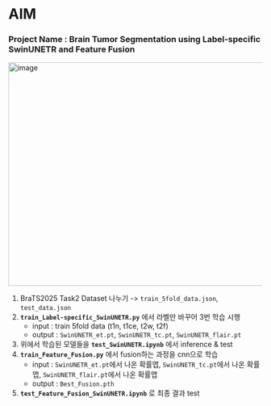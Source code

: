 # AIM
### Project Name : Brain Tumor Segmentation using Label-specific SwinUNETR and Feature Fusion

<img width="784" height="443" alt="image" src="https://github.com/user-attachments/assets/54db6779-7eb6-42c8-8d66-d671836205e0" />

1. BraTS2025 Task2 Dataset 나누기 -> `train_5fold_data.json`, `test_data.json`
2. **`train_Label-specific_SwinUNETR.py`** 에서 라벨만 바꾸어 3번 학습 시행
    - input : train 5fold data (t1n, t1ce, t2w, t2f)
    - output : `SwinUNETR_et.pt`, `SwinUNETR_tc.pt`, `SwinUNETR_flair.pt`
3. 위에서 학습된 모델들을 **`test_SwinUNETR.ipynb`** 에서 inference & test
4. **`train_Feature_Fusion.py`** 에서 fusion하는 과정을 cnn으로 학습
    - input : `SwinUNETR_et.pt`에서 나온 확률맵, `SwinUNETR_tc.pt`에서 나온 확률맵, `SwinUNETR_flair.pt`에서 나온 확률맵
    - output : `Best_Fusion.pth`
5. **`test_Feature_Fusion_SwinUNETR.ipynb`** 로 최종 결과 test
